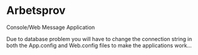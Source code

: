 # Arbetsprov
Console/Web Message Application

Due to database problem you will have to change the connection string in both the App.config and Web.config files 
to make the applications work...


